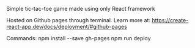 Simple tic-tac-toe game made using only React framework

Hosted on Github pages through terminal. Learn more at: https://create-react-app.dev/docs/deployment/#github-pages

Commands:
npm install --save gh-pages
npm run deploy
